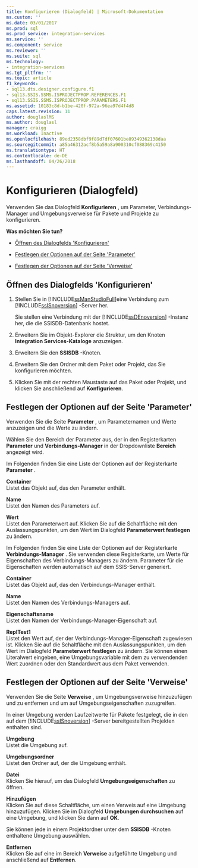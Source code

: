 ```yaml
---
title: Konfigurieren (Dialogfeld) | Microsoft-Dokumentation
ms.custom: ''
ms.date: 03/01/2017
ms.prod: sql
ms.prod_service: integration-services
ms.service: ''
ms.component: service
ms.reviewer: ''
ms.suite: sql
ms.technology:
- integration-services
ms.tgt_pltfrm: ''
ms.topic: article
f1_keywords:
- sql13.dts.designer.configure.f1
- sql13.SSIS.SSMS.ISPROJECTPROP.REFERENCES.F1
- sql13.SSIS.SSMS.ISPROJECTPROP.PARAMETERS.F1
ms.assetid: 10183c8d-b1be-420f-972a-96ea97d4f4d8
caps.latest.revision: 11
author: douglaslMS
ms.author: douglasl
manager: craigg
ms.workload: Inactive
ms.openlocfilehash: 89ed2358dbf9f89d7df07601be89349362138daa
ms.sourcegitcommit: a85a46312acf8b5a59a8a900310cf088369c4150
ms.translationtype: HT
ms.contentlocale: de-DE
ms.lasthandoff: 04/26/2018
---
```

# <a name="configure-dialog-box"></a>Konfigurieren (Dialogfeld)
  Verwenden Sie das Dialogfeld **Konfigurieren** , um Parameter, Verbindungs-Manager und Umgebungsverweise für Pakete und Projekte zu konfigurieren.  
  
 **Was möchten Sie tun?**  
  
-   [Öffnen des Dialogfelds 'Konfigurieren'](#open_dialog)  
  
-   [Festlegen der Optionen auf der Seite 'Parameter'](#parameter)  
  
-   [Festlegen der Optionen auf der Seite 'Verweise'](#references)  
  
##  <a name="open_dialog"></a> Öffnen des Dialogfelds 'Konfigurieren'  
  
1.  Stellen Sie in [!INCLUDE[ssManStudioFull](../../includes/ssmanstudiofull-md.md)]eine Verbindung zum [!INCLUDE[ssISnoversion](../../includes/ssisnoversion-md.md)] -Server her.  
  
     Sie stellen eine Verbindung mit der [!INCLUDE[ssDEnoversion](../../includes/ssdenoversion-md.md)] -Instanz her, die die SSISDB-Datenbank hostet.  
  
2.  Erweitern Sie im Objekt-Explorer die Struktur, um den Knoten **Integration Services-Kataloge** anzuzeigen.  
  
3.  Erweitern Sie den **SSISDB** -Knoten.  
  
4.  Erweitern Sie den Ordner mit dem Paket oder Projekt, das Sie konfigurieren möchten.  
  
5.  Klicken Sie mit der rechten Maustaste auf das Paket oder Projekt, und klicken Sie anschließend auf **Konfigurieren**.  
  
##  <a name="parameter"></a> Festlegen der Optionen auf der Seite 'Parameter'  
 Verwenden Sie die Seite **Parameter** , um Parameternamen und Werte anzuzeigen und die Werte zu ändern.  
  
 Wählen Sie den Bereich der Parameter aus, der in den Registerkarten **Parameter** und **Verbindungs-Manager** in der Dropdownliste **Bereich** angezeigt wird.  
  
 Im Folgenden finden Sie eine Liste der Optionen auf der Registerkarte **Parameter** .  
  
 **Container**  
 Listet das Objekt auf, das den Parameter enthält.  
  
 **Name**  
 Listet den Namen des Parameters auf.  
  
 **Wert**  
 Listet den Parameterwert auf. Klicken Sie auf die Schaltfläche mit den Auslassungspunkten, um den Wert im Dialogfeld **Parameterwert festlegen** zu ändern.  
  
 Im Folgenden finden Sie eine Liste der Optionen auf der Registerkarte **Verbindungs-Manager** . Sie verwenden diese Registerkarte, um Werte für Eigenschaften des Verbindungs-Managers zu ändern. Parameter für die Eigenschaften werden automatisch auf dem SSIS-Server generiert.  
  
 **Container**  
 Listet das Objekt auf, das den Verbindungs-Manager enthält.  
  
 **Name**  
 Listet den Namen des Verbindungs-Managers auf.  
  
 **Eigenschaftsname**  
 Listet den Namen der Verbindungs-Manager-Eigenschaft auf.  
  
 **ReplTest1**  
 Listet den Wert auf, der der Verbindungs-Manager-Eigenschaft zugewiesen ist. Klicken Sie auf die Schaltfläche mit den Auslassungspunkten, um den Wert im Dialogfeld **Parameterwert festlegen** zu ändern. Sie können einen Literalwert eingeben, eine Umgebungsvariable mit dem zu verwendenden Wert zuordnen oder den Standardwert aus dem Paket verwenden.  
  
##  <a name="references"></a> Festlegen der Optionen auf der Seite 'Verweise'  
 Verwenden Sie die Seite **Verweise** , um Umgebungsverweise hinzuzufügen und zu entfernen und um auf Umgebungseigenschaften zuzugreifen.  
  
 In einer Umgebung werden Laufzeitwerte für Pakete festgelegt, die in den auf dem [!INCLUDE[ssISnoversion](../../includes/ssisnoversion-md.md)] -Server bereitgestellten Projekten enthalten sind.  
  
 **Umgebung**  
 Listet die Umgebung auf.  
  
 **Umgebungsordner**  
 Listet den Ordner auf, der die Umgebung enthält.  
  
 **Datei**  
 Klicken Sie hierauf, um das Dialogfeld **Umgebungseigenschaften** zu öffnen.  
  
 **Hinzufügen**  
 Klicken Sie auf diese Schaltfläche, um einen Verweis auf eine Umgebung hinzuzufügen. Klicken Sie im Dialogfeld **Umgebungen durchsuchen** auf eine Umgebung, und klicken Sie dann auf **OK**.  
  
 Sie können jede in einem Projektordner unter dem **SSISDB** -Knoten enthaltene Umgebung auswählen.  
  
 **Entfernen**  
 Klicken Sie auf eine im Bereich **Verweise** aufgeführte Umgebung und anschließend auf **Entfernen**.  
  
  
